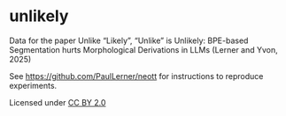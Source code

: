 # unlikely
Data for the paper Unlike “Likely”, “Unlike” is Unlikely: BPE-based Segmentation hurts Morphological Derivations in LLMs (Lerner and Yvon, 2025)

See https://github.com/PaulLerner/neott for instructions to reproduce experiments.

Licensed under [CC BY 2.0](https://creativecommons.org/licenses/by/2.0/deed.en)
